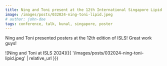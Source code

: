 ```yaml
---
title: Ning and Toni present at the 12th International Singapore Lipid Symposium
image: /images/posts/032024-ning-toni-lipid.jpeg
# author: john-doe
tags: conference, talk, kunal, singapore, poster
---
```


Ning and Toni presented posters at the 12th edition of ISLS! Great work guys!

![Ning and Toni at ISLS 2024]({{ '/images/posts/032024-ning-toni-lipid.jpeg' | relative_url }})